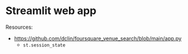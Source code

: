 # Streamlit web app

Resources:

* https://github.com/dclin/foursquare_venue_search/blob/main/app.py
  * `st.session_state`
